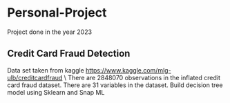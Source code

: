 # Personal-Project
Project done in the year 2023
## Credit Card Fraud Detection 
Data set taken from kaggle  https://www.kaggle.com/mlg-ulb/creditcardfraud \\
There are 2848070 observations in the inflated credit card fraud dataset.
There are 31 variables in the dataset.
Build decision tree model using Sklearn and Snap ML
##
